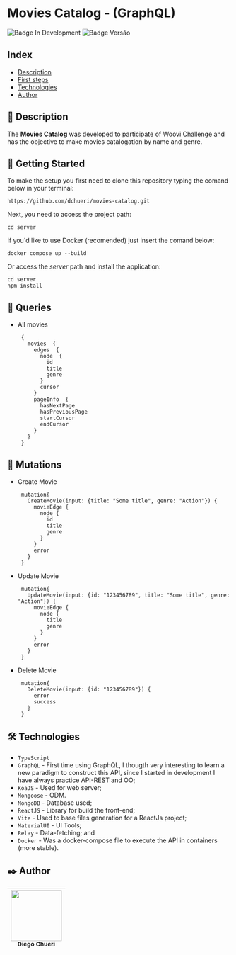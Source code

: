 #
# Movies Catalog - (GraphQL)
![Badge In Development](http://img.shields.io/static/v1?label=STATUS&message=IN%20DEVELOPMENT&color=blue&style=for-the-badge)  ![Badge Versão](https://img.shields.io/badge/VERSION-1.0.0-blue?style=for-the-badge) 

## Index

* [Description](#description)
* [First steps](#como-utilizar)
* [Technologies](#technologies)
* [Author](##author)

## 🚀 Description

The **Movies Catalog** was developed to participate of Woovi Challenge and has the objective to make movies catalogation by name and genre.

## 📄 Getting Started

To make the setup you first need to clone this repository typing the comand below in your terminal:

    https://github.com/dchueri/movies-catalog.git

Next, you need to access the project path: 

    cd server

If you'd like to use Docker (recomended) just insert the comand below:

    docker compose up --build
    
Or access the *server* path and install the application:

    cd server
    npm install    

## 🔶 Queries
 - All movies

    	{
          movies  {
            edges  {
              node  {
                id
                title
                genre
              }
              cursor
            }
            pageInfo  {
              hasNextPage
              hasPreviousPage
              startCursor
              endCursor
            }
          }
        }

## 🔷 Mutations
 - Create Movie
 
		mutation{
          CreateMovie(input: {title: "Some title", genre: "Action"}) {
            movieEdge {
              node {
                id
                title
                genre
              }
            }
            error
          }
        }

 - Update Movie
 
		mutation{
          UpdateMovie(input: {id: "123456789", title: "Some title", genre: "Action"}) {
            movieEdge {
              node {
                title
                genre
              }
            }
            error
          }
        }

 - Delete Movie
 
		mutation{
          DeleteMovie(input: {id: "123456789"}) {
            error
            success
          }
        }

## 🛠️ Technologies

* `TypeScript`
* `GraphQL` - First time using GraphQL, I thougth very interesting to learn a new paradigm to construct this API, since I started in development I have always practice API-REST and OO;
* `KoaJS` - Used for web server;
* `Mongoose` - ODM. 
* `MongoDB` - Database used;
* `ReactJS` - Library for build the front-end;
* `Vite` - Used to base files generation for a ReactJs project;
* `MaterialUI` - UI Tools;
* `Relay` - Data-fetching; and
* `Docker` - Was a docker-compose file to execute the API in containers (more stable).

## ✒️ Author

| [<img src="https://avatars.githubusercontent.com/u/84249430?s=400&u=b789830e57ccc23a4d4d758542785461dd656b5f&v=4" width=115><br><sub>Diego  Chueri</sub>](https://github.com/dchueri) | 
| :---: |
